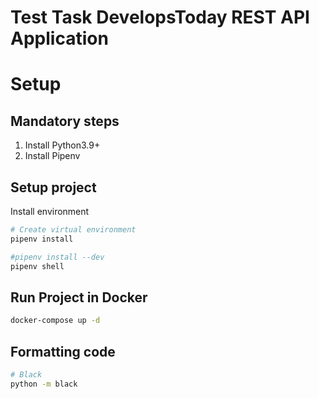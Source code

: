 # Test Task DevelopsToday REST API Application

# Setup

## Mandatory steps
1. Install Python3.9+
2. Install Pipenv

## Setup project
Install environment
```bash
# Create virtual environment
pipenv install

#pipenv install --dev
pipenv shell
```

## Run Project in Docker
```bash
docker-compose up -d 
```

## Formatting code
```bash
# Black
python -m black